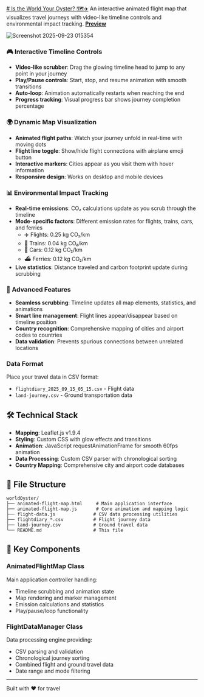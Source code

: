 [# Is the World Your Oyster? 🗺️✈️](https://xuanx1.github.io/worldOyster/animated-flight-map.html)
An interactive animated flight map that visualizes travel journeys with video-like timeline controls and environmental impact tracking. [**Preview** ](https://xuanx1.github.io/worldOyster/animated-flight-map.html)

![Screenshot 2025-09-23 015354](https://github.com/user-attachments/assets/c54b6a5e-84de-4e5f-baf3-be1cde4c0ce9)

### 🎮 Interactive Timeline Controls
- **Video-like scrubber**: Drag the glowing timeline head to jump to any point in your journey
- **Play/Pause controls**: Start, stop, and resume animation with smooth transitions
- **Auto-loop**: Animation automatically restarts when reaching the end
- **Progress tracking**: Visual progress bar shows journey completion percentage

### 🌍 Dynamic Map Visualization
- **Animated flight paths**: Watch your journey unfold in real-time with moving dots
- **Flight line toggle**: Show/hide flight connections with airplane emoji button
- **Interactive markers**: Cities appear as you visit them with hover information
- **Responsive design**: Works on desktop and mobile devices

### 📊 Environmental Impact Tracking
- **Real-time emissions**: CO₂ calculations update as you scrub through the timeline
- **Mode-specific factors**: Different emission rates for flights, trains, cars, and ferries
  - ✈️ Flights: 0.25 kg CO₂/km
  - 🚂 Trains: 0.04 kg CO₂/km  
  - 🚗 Cars: 0.12 kg CO₂/km
  - ⛴️ Ferries: 0.12 kg CO₂/km
- **Live statistics**: Distance traveled and carbon footprint update during scrubbing

### 🎯 Advanced Features
- **Seamless scrubbing**: Timeline updates all map elements, statistics, and animations
- **Smart line management**: Flight lines appear/disappear based on timeline position
- **Country recognition**: Comprehensive mapping of cities and airport codes to countries
- **Data validation**: Prevents spurious connections between unrelated locations

### Data Format
Place your travel data in CSV format:
- `flightdiary_2025_09_15_05_15.csv` - Flight data
- `land-journey.csv` - Ground transportation data

## 🛠️ Technical Stack
- **Mapping**: Leaflet.js v1.9.4
- **Styling**: Custom CSS with glow effects and transitions
- **Animation**: JavaScript requestAnimationFrame for smooth 60fps animation
- **Data Processing**: Custom CSV parser with chronological sorting
- **Country Mapping**: Comprehensive city and airport code databases

## 📁 File Structure
```
worldOyster/
├── animated-flight-map.html     # Main application interface
├── animated-flight-map.js       # Core animation and mapping logic
├── flight-data.js              # CSV data processing utilities
├── flightdiary_*.csv           # Flight journey data
├── land-journey.csv            # Ground travel data
└── README.md                   # This file
```

## 🌟 Key Components

### AnimatedFlightMap Class
Main application controller handling:
- Timeline scrubbing and animation state
- Map rendering and marker management  
- Emission calculations and statistics
- Play/pause/loop functionality

### FlightDataManager Class
Data processing engine providing:
- CSV parsing and validation
- Chronological journey sorting
- Combined flight and ground travel data
- Date range and mode filtering

---

Built with ❤️ for travel
